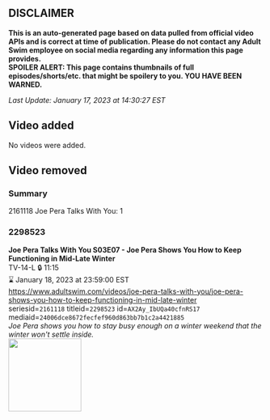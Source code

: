 ## DISCLAIMER
**This is an auto-generated page based on data pulled from official video APIs and is correct at time of publication. Please do not contact any Adult Swim employee on social media regarding any information this page provides.**  
**SPOILER ALERT: This page contains thumbnails of full episodes/shorts/etc. that might be spoilery to you. YOU HAVE BEEN WARNED.**  

_Last Update: January 17, 2023 at 14:30:27 EST_
## Video added
No videos were added.  
## Video removed
### Summary
2161118 Joe Pera Talks With You: 1  
### 2298523
**Joe Pera Talks With You S03E07 - Joe Pera Shows You How to Keep Functioning in Mid-Late Winter**  
TV-14-L 🔒 11:15  
⌛ January 18, 2023 at 23:59:00 EST  
https://www.adultswim.com/videos/joe-pera-talks-with-you/joe-pera-shows-you-how-to-keep-functioning-in-mid-late-winter  
seriesid=`2161118` titleid=`2298523` id=`AX2Ay_IbUQa40cfnRS17` mediaid=`24006dce8672fecfef960d863bb7b1c2a4421885`  
_Joe Pera shows you how to stay busy enough on a winter weekend that the winter won't settle inside._  
<a href="https://media.cdn.adultswim.com/uploads/20211203/thumbnails/2_21123956124-JoePeraTalksWithYou_307_JoePeraShowsYouHowToKeepFunctioningInMidLateWinter.png"><img src="https://media.cdn.adultswim.com/uploads/20211203/thumbnails/2_21123956124-JoePeraTalksWithYou_307_JoePeraShowsYouHowToKeepFunctioningInMidLateWinter.png" height="144px" /></a>
